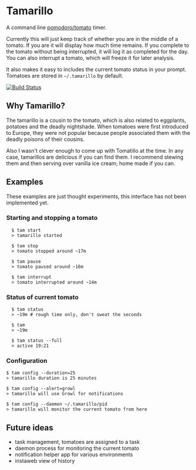 # Tamarillo

A command line [pomodoro/tomato](http://www.pomodorotechnique.com/) timer.

Currently this will just keep track of whether you are in the middle of
a tomato. If you are it will display how much time remains. If you
complete to the tomato without being interrupted, it will log it as
completed for the day. You can also interrupt a tomato, which will
freeze it for later analysis.

It also makes it easy to includes the  current tomato status in your
prompt. Tomatoes are stored in `~/.tamarillo` by default.

[![Build Status](https://secure.travis-ci.org/timuruski/tamarillo.png)](http://travis-ci.org/timuruski/tamarillo)


## Why Tamarillo?

The tamarillo is a cousin to the tomato, which is also related to
eggplants,  potatoes and the deadly nightshade. When tomatoes were
first introduced to Europe, they were not popular because people
associated them with the deadly poisons of their cousins.

Also I wasn't clever enough to come up with Tomatillo at the time. In
any case, tamarillos are delicious if you can find them. I recommend
stewing them and then serving over vanilla ice cream; home made if you
can.


## Examples

These examples are just thought experiments, this interface has not been
implemented yet.

### Starting and stopping a tomato

```
  $ tam start
  > tamarillo started

  $ tam stop
  > tomato stopped around ~17m

  $ tam pause
  > tomato paused around ~16m

  $ tam interrupt
  > tomato interrupted around ~14m
```

### Status of current tomato

```
  $ tam status
  > ~19m # rough time only, don't sweat the seconds

  $ tam
  > ~19m

  $ tam status --full
  > active 19:21
```

### Configuration

```
$ tam config --duration=25
> tamarillo duration is 25 minutes

$ tam config --alert=growl
> tamarillo will use Growl for notifications

$ tam config --daemon ~/.tamarillo/pid
> tamarillo will monitor the current tomato from here
```


## Future ideas

* task management, tomatoes are assigned to a task
* daemon process for monitoring the current tomato
* notification helper app for various environments
* instaweb view of history
